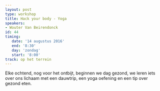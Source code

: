 ```yaml
---
layout: post
type: workshop
title: Hack your body - Yoga
speakers:
- Wouter Van Beirendonck
id: 44
timing: 
   date: '14 augustus 2016'
   end: '8:30'
   day: 'zondag'
   start: '8:00'
track: op het terrein
---
```

Elke ochtend, nog voor het ontbijt, beginnen we dag gezond, we leren iets over ons lichaam met een dauwtrip, een yoga oefening en een tip over gezond eten.